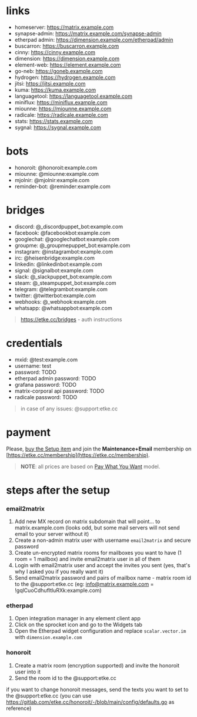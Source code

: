 # links

* homeserver: https://matrix.example.com
* synapse-admin: https://matrix.example.com/synapse-admin
* etherpad admin: https://dimension.example.com/etherpad/admin
* buscarron: https://buscarron.example.com
* cinny: https://cinny.example.com
* dimension: https://dimension.example.com
* element-web: https://element.example.com
* go-neb: https://goneb.example.com
* hydrogen: https://hydrogen.example.com
* jitsi: https://jitsi.example.com
* kuma: https://kuma.example.com
* languagetool: https://languagetool.example.com
* miniflux: https://miniflux.example.com
* miounne: https://miounne.example.com
* radicale: https://radicale.example.com
* stats: https://stats.example.com
* sygnal: https://sygnal.example.com


# bots

* honoroit: @honoroit:example.com
* miounne: @miounne:example.com
* mjolnir: @mjolnir:example.com
* reminder-bot: @reminder:example.com


# bridges

* discord: @_discordpuppet_bot:example.com
* facebook: @facebookbot:example.com
* googlechat: @googlechatbot:example.com
* groupme: @_groupmepuppet_bot:example.com
* instagram: @instagrambot:example.com
* irc: @heisenbridge:example.com
* linkedin: @linkedinbot:example.com
* signal: @signalbot:example.com
* slack: @_slackpuppet_bot:example.com
* steam: @_steampuppet_bot:example.com
* telegram: @telegrambot:example.com
* twitter: @twitterbot:example.com
* webhooks: @_webhook:example.com
* whatsapp: @whatsappbot:example.com


> https://etke.cc/bridges - auth instructions

# credentials

* mxid: @test:example.com
* username: test
* password: TODO
* etherpad admin password: TODO
* grafana password: TODO
* matrix-corporal api password: TODO
* radicale password: TODO


> in case of any issues: @support:etke.cc

# payment

Please, [buy the Setup item](https://etke.cc/setup) and join the **Maintenance+Email** membership on [https://etke.cc/membership](https://etke.cc/membership).

> **NOTE**: all prices are based on [Pay What You Want](https://en.wikipedia.org/wiki/Pay_what_you_want) model.

# steps after the setup

### email2matrix

1. Add new MX record on matrix subdomain that will point... to matrix.example.com (looks odd, but some mail servers will not send email to your server without it)
2. Create a non-admin matrix user with username `email2matrix` and secure password
3. Create un-encrypted matrix rooms for mailboxes you want to have (1 room = 1 mailbox) and invite email2matrix user in all of them
4. Login with email2matrix user and accept the invites you sent (yes, that's why I asked you if you really want it)
5. Send email2matrix password and pairs of mailbox name - matrix room id to the @support:etke.cc (eg: info@matrix.example.com = !gqlCuoCdhufltluRXk:example.com)

### etherpad

1. Open integration manager in any element client app
2. Click on the sprocket icon and go to the Widgets tab
3. Open the Etherpad widget configuration and replace `scalar.vector.im` with `dimension.example.com`

### honoroit

1. Create a matrix room (encryption supported) and invite the honoroit user into it
2. Send the room id to the @support:etke.cc

if you want to change honoroit messages, send the texts you want to set to the @support:etke.cc (you can use https://gitlab.com/etke.cc/honoroit/-/blob/main/config/defaults.go as reference)


